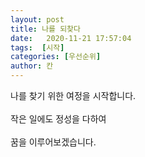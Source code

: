 ```yaml
---
layout: post
title: 나를 되찾다
date:   2020-11-21 17:57:04
tags:  [시작]
categories: [우선순위]
author: 칸
---
```




나를 찾기 위한 여정을 시작합니다.<br><br>
작은 일에도 정성을 다하여<br><br>
꿈을 이루어보겠습니다.<br><br>

